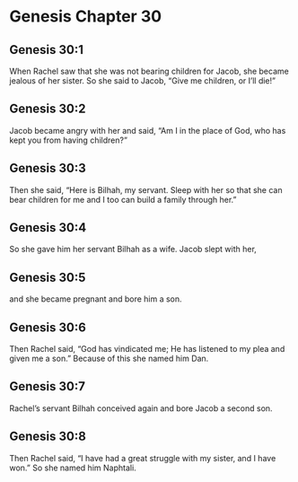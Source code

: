 # Genesis Chapter 30

## Genesis 30:1
When Rachel saw that she was not bearing children for Jacob, she became jealous of her sister. So she said to Jacob, “Give me children, or I’ll die!”

## Genesis 30:2
Jacob became angry with her and said, “Am I in the place of God, who has kept you from having children?”

## Genesis 30:3
Then she said, “Here is Bilhah, my servant. Sleep with her so that she can bear children for me and I too can build a family through her.”

## Genesis 30:4
So she gave him her servant Bilhah as a wife. Jacob slept with her,

## Genesis 30:5
and she became pregnant and bore him a son.

## Genesis 30:6
Then Rachel said, “God has vindicated me; He has listened to my plea and given me a son.” Because of this she named him Dan.

## Genesis 30:7
Rachel’s servant Bilhah conceived again and bore Jacob a second son.

## Genesis 30:8
Then Rachel said, “I have had a great struggle with my sister, and I have won.” So she named him Naphtali.

